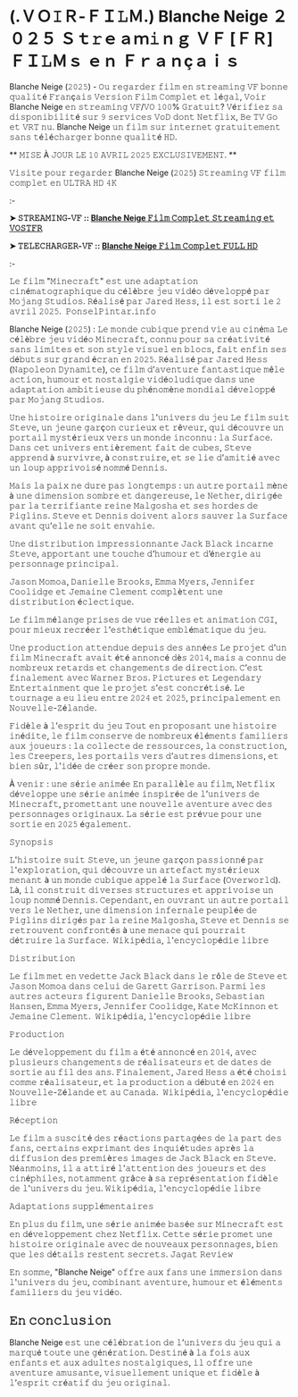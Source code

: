 # (.ＶＯ𝙸Ｒ-ＦＩ𝙻Ｍ.) Blanche Neige ２０２５ Ｓｔ𝚛ｅａｍ𝚒ｎｇ ＶＦ [ＦＲ] ＦＩ𝙻Ｍｓ ｅｎ Ｆｒａｎçａｉｓ

Blanche Neige (𝟸𝟶𝟸𝟻) - 𝙾𝚞 𝚛𝚎𝚐𝚊𝚛𝚍𝚎𝚛 𝚏𝚒𝚕𝚖 𝚎𝚗 𝚜𝚝𝚛𝚎𝚊𝚖𝚒𝚗𝚐 𝚅𝙵 𝚋𝚘𝚗𝚗𝚎 𝚚𝚞𝚊𝚕𝚒𝚝é 𝙵𝚛𝚊𝚗ç𝚊𝚒𝚜 𝚅𝚎𝚛𝚜𝚒𝚘𝚗 𝙵𝚒𝚕𝚖 𝙲𝚘𝚖𝚙𝚕𝚎𝚝 𝚎𝚝 𝚕é𝚐𝚊𝚕, 𝚅𝚘𝚒𝚛 Blanche Neige 𝚎𝚗 𝚜𝚝𝚛𝚎𝚊𝚖𝚒𝚗𝚐 𝚅𝙵/𝚅𝙾 𝟷𝟶𝟶% 𝙶𝚛𝚊𝚝𝚞𝚒𝚝? 𝚅é𝚛𝚒𝚏𝚒𝚎𝚣 𝚜𝚊 𝚍𝚒𝚜𝚙𝚘𝚗𝚒𝚋𝚒𝚕𝚒𝚝é 𝚜𝚞𝚛 𝟿 𝚜𝚎𝚛𝚟𝚒𝚌𝚎𝚜 𝚅𝚘𝙳 𝚍𝚘𝚗𝚝 𝙽𝚎𝚝𝚏𝚕𝚒𝚡, 𝙱𝚎 𝚃𝚅 𝙶𝚘 𝚎𝚝 𝚅𝚁𝚃 𝚗𝚞. Blanche Neige 𝚞𝚗 𝚏𝚒𝚕𝚖 𝚜𝚞𝚛 𝚒𝚗𝚝𝚎𝚛𝚗𝚎𝚝 𝚐𝚛𝚊𝚝𝚞𝚒𝚝𝚎𝚖𝚎𝚗𝚝 𝚜𝚊𝚗𝚜 𝚝é𝚕é𝚌𝚑𝚊𝚛𝚐𝚎𝚛 𝚋𝚘𝚗𝚗𝚎 𝚚𝚞𝚊𝚕𝚒𝚝é 𝙷𝙳.

** 𝙼𝙸𝚂𝙴 À 𝙹𝙾𝚄𝚁 𝙻𝙴 𝟷𝟶 𝙰𝚅𝚁𝙸𝙻 𝟸𝟶𝟸𝟻 𝙴𝚇𝙲𝙻𝚄𝚂𝙸𝚅𝙴𝙼𝙴𝙽𝚃. **

𝚅𝚒𝚜𝚒𝚝𝚎 𝚙𝚘𝚞𝚛 𝚛𝚎𝚐𝚊𝚛𝚍𝚎𝚛 Blanche Neige (𝟸𝟶𝟸𝟻) 𝚂𝚝𝚛𝚎𝚊𝚖𝚒𝚗𝚐 𝚅𝙵 𝚏𝚒𝚕𝚖 𝚌𝚘𝚖𝚙𝚕𝚎𝚝 𝚎𝚗 𝚄𝙻𝚃𝚁𝙰 𝙷𝙳 𝟺𝙺

:-

**➤ 𝚂𝚃𝚁𝙴𝙰𝙼𝙸𝙽𝙶-𝚅𝙵 :: [Blanche Neige 𝙵𝚒𝚕𝚖 𝙲𝚘𝚖𝚙𝚕𝚎𝚝 𝚂𝚝𝚛𝚎𝚊𝚖𝚒𝚗𝚐 𝚎𝚝 𝚅𝙾𝚂𝚃𝙵𝚁](https://t.co/wFDLWswaJF)**

**➤ 𝚃𝙴𝙻𝙴𝙲𝙷𝙰𝚁𝙶𝙴𝚁-𝚅𝙵 :: [Blanche Neige 𝙵𝚒𝚕𝚖 𝙲𝚘𝚖𝚙𝚕𝚎𝚝 𝙵𝚄𝙻𝙻 𝙷𝙳](https://t.co/wFDLWswaJF)**

:-

𝙻𝚎 𝚏𝚒𝚕𝚖 "𝙼𝚒𝚗𝚎𝚌𝚛𝚊𝚏𝚝" 𝚎𝚜𝚝 𝚞𝚗𝚎 𝚊𝚍𝚊𝚙𝚝𝚊𝚝𝚒𝚘𝚗 𝚌𝚒𝚗é𝚖𝚊𝚝𝚘𝚐𝚛𝚊𝚙𝚑𝚒𝚚𝚞𝚎 𝚍𝚞 𝚌é𝚕è𝚋𝚛𝚎 𝚓𝚎𝚞 𝚟𝚒𝚍é𝚘 𝚍é𝚟𝚎𝚕𝚘𝚙𝚙é 𝚙𝚊𝚛 𝙼𝚘𝚓𝚊𝚗𝚐 𝚂𝚝𝚞𝚍𝚒𝚘𝚜. 𝚁é𝚊𝚕𝚒𝚜é 𝚙𝚊𝚛 𝙹𝚊𝚛𝚎𝚍 𝙷𝚎𝚜𝚜, 𝚒𝚕 𝚎𝚜𝚝 𝚜𝚘𝚛𝚝𝚒 𝚕𝚎 𝟸 𝚊𝚟𝚛𝚒𝚕 𝟸𝟶𝟸𝟻. ​
𝙿𝚘𝚗𝚜𝚎𝚕𝙿𝚒𝚗𝚝𝚊𝚛.𝚒𝚗𝚏𝚘

Blanche Neige (𝟸𝟶𝟸𝟻) : 𝙻𝚎 𝚖𝚘𝚗𝚍𝚎 𝚌𝚞𝚋𝚒𝚚𝚞𝚎 𝚙𝚛𝚎𝚗𝚍 𝚟𝚒𝚎 𝚊𝚞 𝚌𝚒𝚗é𝚖𝚊
𝙻𝚎 𝚌é𝚕è𝚋𝚛𝚎 𝚓𝚎𝚞 𝚟𝚒𝚍é𝚘 𝙼𝚒𝚗𝚎𝚌𝚛𝚊𝚏𝚝, 𝚌𝚘𝚗𝚗𝚞 𝚙𝚘𝚞𝚛 𝚜𝚊 𝚌𝚛é𝚊𝚝𝚒𝚟𝚒𝚝é 𝚜𝚊𝚗𝚜 𝚕𝚒𝚖𝚒𝚝𝚎𝚜 𝚎𝚝 𝚜𝚘𝚗 𝚜𝚝𝚢𝚕𝚎 𝚟𝚒𝚜𝚞𝚎𝚕 𝚎𝚗 𝚋𝚕𝚘𝚌𝚜, 𝚏𝚊𝚒𝚝 𝚎𝚗𝚏𝚒𝚗 𝚜𝚎𝚜 𝚍é𝚋𝚞𝚝𝚜 𝚜𝚞𝚛 𝚐𝚛𝚊𝚗𝚍 é𝚌𝚛𝚊𝚗 𝚎𝚗 𝟸𝟶𝟸𝟻. 𝚁é𝚊𝚕𝚒𝚜é 𝚙𝚊𝚛 𝙹𝚊𝚛𝚎𝚍 𝙷𝚎𝚜𝚜 (𝙽𝚊𝚙𝚘𝚕𝚎𝚘𝚗 𝙳𝚢𝚗𝚊𝚖𝚒𝚝𝚎), 𝚌𝚎 𝚏𝚒𝚕𝚖 𝚍’𝚊𝚟𝚎𝚗𝚝𝚞𝚛𝚎 𝚏𝚊𝚗𝚝𝚊𝚜𝚝𝚒𝚚𝚞𝚎 𝚖ê𝚕𝚎 𝚊𝚌𝚝𝚒𝚘𝚗, 𝚑𝚞𝚖𝚘𝚞𝚛 𝚎𝚝 𝚗𝚘𝚜𝚝𝚊𝚕𝚐𝚒𝚎 𝚟𝚒𝚍é𝚘𝚕𝚞𝚍𝚒𝚚𝚞𝚎 𝚍𝚊𝚗𝚜 𝚞𝚗𝚎 𝚊𝚍𝚊𝚙𝚝𝚊𝚝𝚒𝚘𝚗 𝚊𝚖𝚋𝚒𝚝𝚒𝚎𝚞𝚜𝚎 𝚍𝚞 𝚙𝚑é𝚗𝚘𝚖è𝚗𝚎 𝚖𝚘𝚗𝚍𝚒𝚊𝚕 𝚍é𝚟𝚎𝚕𝚘𝚙𝚙é 𝚙𝚊𝚛 𝙼𝚘𝚓𝚊𝚗𝚐 𝚂𝚝𝚞𝚍𝚒𝚘𝚜.

𝚄𝚗𝚎 𝚑𝚒𝚜𝚝𝚘𝚒𝚛𝚎 𝚘𝚛𝚒𝚐𝚒𝚗𝚊𝚕𝚎 𝚍𝚊𝚗𝚜 𝚕’𝚞𝚗𝚒𝚟𝚎𝚛𝚜 𝚍𝚞 𝚓𝚎𝚞
𝙻𝚎 𝚏𝚒𝚕𝚖 𝚜𝚞𝚒𝚝 𝚂𝚝𝚎𝚟𝚎, 𝚞𝚗 𝚓𝚎𝚞𝚗𝚎 𝚐𝚊𝚛ç𝚘𝚗 𝚌𝚞𝚛𝚒𝚎𝚞𝚡 𝚎𝚝 𝚛ê𝚟𝚎𝚞𝚛, 𝚚𝚞𝚒 𝚍é𝚌𝚘𝚞𝚟𝚛𝚎 𝚞𝚗 𝚙𝚘𝚛𝚝𝚊𝚒𝚕 𝚖𝚢𝚜𝚝é𝚛𝚒𝚎𝚞𝚡 𝚟𝚎𝚛𝚜 𝚞𝚗 𝚖𝚘𝚗𝚍𝚎 𝚒𝚗𝚌𝚘𝚗𝚗𝚞 : 𝚕𝚊 𝚂𝚞𝚛𝚏𝚊𝚌𝚎. 𝙳𝚊𝚗𝚜 𝚌𝚎𝚝 𝚞𝚗𝚒𝚟𝚎𝚛𝚜 𝚎𝚗𝚝𝚒è𝚛𝚎𝚖𝚎𝚗𝚝 𝚏𝚊𝚒𝚝 𝚍𝚎 𝚌𝚞𝚋𝚎𝚜, 𝚂𝚝𝚎𝚟𝚎 𝚊𝚙𝚙𝚛𝚎𝚗𝚍 à 𝚜𝚞𝚛𝚟𝚒𝚟𝚛𝚎, à 𝚌𝚘𝚗𝚜𝚝𝚛𝚞𝚒𝚛𝚎, 𝚎𝚝 𝚜𝚎 𝚕𝚒𝚎 𝚍’𝚊𝚖𝚒𝚝𝚒é 𝚊𝚟𝚎𝚌 𝚞𝚗 𝚕𝚘𝚞𝚙 𝚊𝚙𝚙𝚛𝚒𝚟𝚘𝚒𝚜é 𝚗𝚘𝚖𝚖é 𝙳𝚎𝚗𝚗𝚒𝚜.

𝙼𝚊𝚒𝚜 𝚕𝚊 𝚙𝚊𝚒𝚡 𝚗𝚎 𝚍𝚞𝚛𝚎 𝚙𝚊𝚜 𝚕𝚘𝚗𝚐𝚝𝚎𝚖𝚙𝚜 : 𝚞𝚗 𝚊𝚞𝚝𝚛𝚎 𝚙𝚘𝚛𝚝𝚊𝚒𝚕 𝚖è𝚗𝚎 à 𝚞𝚗𝚎 𝚍𝚒𝚖𝚎𝚗𝚜𝚒𝚘𝚗 𝚜𝚘𝚖𝚋𝚛𝚎 𝚎𝚝 𝚍𝚊𝚗𝚐𝚎𝚛𝚎𝚞𝚜𝚎, 𝚕𝚎 𝙽𝚎𝚝𝚑𝚎𝚛, 𝚍𝚒𝚛𝚒𝚐é𝚎 𝚙𝚊𝚛 𝚕𝚊 𝚝𝚎𝚛𝚛𝚒𝚏𝚒𝚊𝚗𝚝𝚎 𝚛𝚎𝚒𝚗𝚎 𝙼𝚊𝚕𝚐𝚘𝚜𝚑𝚊 𝚎𝚝 𝚜𝚎𝚜 𝚑𝚘𝚛𝚍𝚎𝚜 𝚍𝚎 𝙿𝚒𝚐𝚕𝚒𝚗𝚜. 𝚂𝚝𝚎𝚟𝚎 𝚎𝚝 𝙳𝚎𝚗𝚗𝚒𝚜 𝚍𝚘𝚒𝚟𝚎𝚗𝚝 𝚊𝚕𝚘𝚛𝚜 𝚜𝚊𝚞𝚟𝚎𝚛 𝚕𝚊 𝚂𝚞𝚛𝚏𝚊𝚌𝚎 𝚊𝚟𝚊𝚗𝚝 𝚚𝚞’𝚎𝚕𝚕𝚎 𝚗𝚎 𝚜𝚘𝚒𝚝 𝚎𝚗𝚟𝚊𝚑𝚒𝚎.

𝚄𝚗𝚎 𝚍𝚒𝚜𝚝𝚛𝚒𝚋𝚞𝚝𝚒𝚘𝚗 𝚒𝚖𝚙𝚛𝚎𝚜𝚜𝚒𝚘𝚗𝚗𝚊𝚗𝚝𝚎
𝙹𝚊𝚌𝚔 𝙱𝚕𝚊𝚌𝚔 𝚒𝚗𝚌𝚊𝚛𝚗𝚎 𝚂𝚝𝚎𝚟𝚎, 𝚊𝚙𝚙𝚘𝚛𝚝𝚊𝚗𝚝 𝚞𝚗𝚎 𝚝𝚘𝚞𝚌𝚑𝚎 𝚍’𝚑𝚞𝚖𝚘𝚞𝚛 𝚎𝚝 𝚍’é𝚗𝚎𝚛𝚐𝚒𝚎 𝚊𝚞 𝚙𝚎𝚛𝚜𝚘𝚗𝚗𝚊𝚐𝚎 𝚙𝚛𝚒𝚗𝚌𝚒𝚙𝚊𝚕.

𝙹𝚊𝚜𝚘𝚗 𝙼𝚘𝚖𝚘𝚊, 𝙳𝚊𝚗𝚒𝚎𝚕𝚕𝚎 𝙱𝚛𝚘𝚘𝚔𝚜, 𝙴𝚖𝚖𝚊 𝙼𝚢𝚎𝚛𝚜, 𝙹𝚎𝚗𝚗𝚒𝚏𝚎𝚛 𝙲𝚘𝚘𝚕𝚒𝚍𝚐𝚎 𝚎𝚝 𝙹𝚎𝚖𝚊𝚒𝚗𝚎 𝙲𝚕𝚎𝚖𝚎𝚗𝚝 𝚌𝚘𝚖𝚙𝚕è𝚝𝚎𝚗𝚝 𝚞𝚗𝚎 𝚍𝚒𝚜𝚝𝚛𝚒𝚋𝚞𝚝𝚒𝚘𝚗 é𝚌𝚕𝚎𝚌𝚝𝚒𝚚𝚞𝚎.

𝙻𝚎 𝚏𝚒𝚕𝚖 𝚖é𝚕𝚊𝚗𝚐𝚎 𝚙𝚛𝚒𝚜𝚎𝚜 𝚍𝚎 𝚟𝚞𝚎 𝚛é𝚎𝚕𝚕𝚎𝚜 𝚎𝚝 𝚊𝚗𝚒𝚖𝚊𝚝𝚒𝚘𝚗 𝙲𝙶𝙸, 𝚙𝚘𝚞𝚛 𝚖𝚒𝚎𝚞𝚡 𝚛𝚎𝚌𝚛é𝚎𝚛 𝚕’𝚎𝚜𝚝𝚑é𝚝𝚒𝚚𝚞𝚎 𝚎𝚖𝚋𝚕é𝚖𝚊𝚝𝚒𝚚𝚞𝚎 𝚍𝚞 𝚓𝚎𝚞.

𝚄𝚗𝚎 𝚙𝚛𝚘𝚍𝚞𝚌𝚝𝚒𝚘𝚗 𝚊𝚝𝚝𝚎𝚗𝚍𝚞𝚎 𝚍𝚎𝚙𝚞𝚒𝚜 𝚍𝚎𝚜 𝚊𝚗𝚗é𝚎𝚜
𝙻𝚎 𝚙𝚛𝚘𝚓𝚎𝚝 𝚍’𝚞𝚗 𝚏𝚒𝚕𝚖 𝙼𝚒𝚗𝚎𝚌𝚛𝚊𝚏𝚝 𝚊𝚟𝚊𝚒𝚝 é𝚝é 𝚊𝚗𝚗𝚘𝚗𝚌é 𝚍è𝚜 𝟸𝟶𝟷𝟺, 𝚖𝚊𝚒𝚜 𝚊 𝚌𝚘𝚗𝚗𝚞 𝚍𝚎 𝚗𝚘𝚖𝚋𝚛𝚎𝚞𝚡 𝚛𝚎𝚝𝚊𝚛𝚍𝚜 𝚎𝚝 𝚌𝚑𝚊𝚗𝚐𝚎𝚖𝚎𝚗𝚝𝚜 𝚍𝚎 𝚍𝚒𝚛𝚎𝚌𝚝𝚒𝚘𝚗. 𝙲’𝚎𝚜𝚝 𝚏𝚒𝚗𝚊𝚕𝚎𝚖𝚎𝚗𝚝 𝚊𝚟𝚎𝚌 𝚆𝚊𝚛𝚗𝚎𝚛 𝙱𝚛𝚘𝚜. 𝙿𝚒𝚌𝚝𝚞𝚛𝚎𝚜 𝚎𝚝 𝙻𝚎𝚐𝚎𝚗𝚍𝚊𝚛𝚢 𝙴𝚗𝚝𝚎𝚛𝚝𝚊𝚒𝚗𝚖𝚎𝚗𝚝 𝚚𝚞𝚎 𝚕𝚎 𝚙𝚛𝚘𝚓𝚎𝚝 𝚜’𝚎𝚜𝚝 𝚌𝚘𝚗𝚌𝚛é𝚝𝚒𝚜é. 𝙻𝚎 𝚝𝚘𝚞𝚛𝚗𝚊𝚐𝚎 𝚊 𝚎𝚞 𝚕𝚒𝚎𝚞 𝚎𝚗𝚝𝚛𝚎 𝟸𝟶𝟸𝟺 𝚎𝚝 𝟸𝟶𝟸𝟻, 𝚙𝚛𝚒𝚗𝚌𝚒𝚙𝚊𝚕𝚎𝚖𝚎𝚗𝚝 𝚎𝚗 𝙽𝚘𝚞𝚟𝚎𝚕𝚕𝚎-𝚉é𝚕𝚊𝚗𝚍𝚎.

𝙵𝚒𝚍è𝚕𝚎 à 𝚕’𝚎𝚜𝚙𝚛𝚒𝚝 𝚍𝚞 𝚓𝚎𝚞
𝚃𝚘𝚞𝚝 𝚎𝚗 𝚙𝚛𝚘𝚙𝚘𝚜𝚊𝚗𝚝 𝚞𝚗𝚎 𝚑𝚒𝚜𝚝𝚘𝚒𝚛𝚎 𝚒𝚗é𝚍𝚒𝚝𝚎, 𝚕𝚎 𝚏𝚒𝚕𝚖 𝚌𝚘𝚗𝚜𝚎𝚛𝚟𝚎 𝚍𝚎 𝚗𝚘𝚖𝚋𝚛𝚎𝚞𝚡 é𝚕é𝚖𝚎𝚗𝚝𝚜 𝚏𝚊𝚖𝚒𝚕𝚒𝚎𝚛𝚜 𝚊𝚞𝚡 𝚓𝚘𝚞𝚎𝚞𝚛𝚜 : 𝚕𝚊 𝚌𝚘𝚕𝚕𝚎𝚌𝚝𝚎 𝚍𝚎 𝚛𝚎𝚜𝚜𝚘𝚞𝚛𝚌𝚎𝚜, 𝚕𝚊 𝚌𝚘𝚗𝚜𝚝𝚛𝚞𝚌𝚝𝚒𝚘𝚗, 𝚕𝚎𝚜 𝙲𝚛𝚎𝚎𝚙𝚎𝚛𝚜, 𝚕𝚎𝚜 𝚙𝚘𝚛𝚝𝚊𝚒𝚕𝚜 𝚟𝚎𝚛𝚜 𝚍’𝚊𝚞𝚝𝚛𝚎𝚜 𝚍𝚒𝚖𝚎𝚗𝚜𝚒𝚘𝚗𝚜, 𝚎𝚝 𝚋𝚒𝚎𝚗 𝚜û𝚛, 𝚕’𝚒𝚍é𝚎 𝚍𝚎 𝚌𝚛é𝚎𝚛 𝚜𝚘𝚗 𝚙𝚛𝚘𝚙𝚛𝚎 𝚖𝚘𝚗𝚍𝚎.

À 𝚟𝚎𝚗𝚒𝚛 : 𝚞𝚗𝚎 𝚜é𝚛𝚒𝚎 𝚊𝚗𝚒𝚖é𝚎
𝙴𝚗 𝚙𝚊𝚛𝚊𝚕𝚕è𝚕𝚎 𝚊𝚞 𝚏𝚒𝚕𝚖, 𝙽𝚎𝚝𝚏𝚕𝚒𝚡 𝚍é𝚟𝚎𝚕𝚘𝚙𝚙𝚎 𝚞𝚗𝚎 𝚜é𝚛𝚒𝚎 𝚊𝚗𝚒𝚖é𝚎 𝚒𝚗𝚜𝚙𝚒𝚛é𝚎 𝚍𝚎 𝚕’𝚞𝚗𝚒𝚟𝚎𝚛𝚜 𝚍𝚎 𝙼𝚒𝚗𝚎𝚌𝚛𝚊𝚏𝚝, 𝚙𝚛𝚘𝚖𝚎𝚝𝚝𝚊𝚗𝚝 𝚞𝚗𝚎 𝚗𝚘𝚞𝚟𝚎𝚕𝚕𝚎 𝚊𝚟𝚎𝚗𝚝𝚞𝚛𝚎 𝚊𝚟𝚎𝚌 𝚍𝚎𝚜 𝚙𝚎𝚛𝚜𝚘𝚗𝚗𝚊𝚐𝚎𝚜 𝚘𝚛𝚒𝚐𝚒𝚗𝚊𝚞𝚡. 𝙻𝚊 𝚜é𝚛𝚒𝚎 𝚎𝚜𝚝 𝚙𝚛é𝚟𝚞𝚎 𝚙𝚘𝚞𝚛 𝚞𝚗𝚎 𝚜𝚘𝚛𝚝𝚒𝚎 𝚎𝚗 𝟸𝟶𝟸𝟻 é𝚐𝚊𝚕𝚎𝚖𝚎𝚗𝚝.

𝚂𝚢𝚗𝚘𝚙𝚜𝚒𝚜

𝙻'𝚑𝚒𝚜𝚝𝚘𝚒𝚛𝚎 𝚜𝚞𝚒𝚝 𝚂𝚝𝚎𝚟𝚎, 𝚞𝚗 𝚓𝚎𝚞𝚗𝚎 𝚐𝚊𝚛ç𝚘𝚗 𝚙𝚊𝚜𝚜𝚒𝚘𝚗𝚗é 𝚙𝚊𝚛 𝚕'𝚎𝚡𝚙𝚕𝚘𝚛𝚊𝚝𝚒𝚘𝚗, 𝚚𝚞𝚒 𝚍é𝚌𝚘𝚞𝚟𝚛𝚎 𝚞𝚗 𝚊𝚛𝚝𝚎𝚏𝚊𝚌𝚝 𝚖𝚢𝚜𝚝é𝚛𝚒𝚎𝚞𝚡 𝚖𝚎𝚗𝚊𝚗𝚝 à 𝚞𝚗 𝚖𝚘𝚗𝚍𝚎 𝚌𝚞𝚋𝚒𝚚𝚞𝚎 𝚊𝚙𝚙𝚎𝚕é 𝚕𝚊 𝚂𝚞𝚛𝚏𝚊𝚌𝚎 (𝙾𝚟𝚎𝚛𝚠𝚘𝚛𝚕𝚍). 𝙻à, 𝚒𝚕 𝚌𝚘𝚗𝚜𝚝𝚛𝚞𝚒𝚝 𝚍𝚒𝚟𝚎𝚛𝚜𝚎𝚜 𝚜𝚝𝚛𝚞𝚌𝚝𝚞𝚛𝚎𝚜 𝚎𝚝 𝚊𝚙𝚙𝚛𝚒𝚟𝚘𝚒𝚜𝚎 𝚞𝚗 𝚕𝚘𝚞𝚙 𝚗𝚘𝚖𝚖é 𝙳𝚎𝚗𝚗𝚒𝚜. 𝙲𝚎𝚙𝚎𝚗𝚍𝚊𝚗𝚝, 𝚎𝚗 𝚘𝚞𝚟𝚛𝚊𝚗𝚝 𝚞𝚗 𝚊𝚞𝚝𝚛𝚎 𝚙𝚘𝚛𝚝𝚊𝚒𝚕 𝚟𝚎𝚛𝚜 𝚕𝚎 𝙽𝚎𝚝𝚑𝚎𝚛, 𝚞𝚗𝚎 𝚍𝚒𝚖𝚎𝚗𝚜𝚒𝚘𝚗 𝚒𝚗𝚏𝚎𝚛𝚗𝚊𝚕𝚎 𝚙𝚎𝚞𝚙𝚕é𝚎 𝚍𝚎 𝙿𝚒𝚐𝚕𝚒𝚗𝚜 𝚍𝚒𝚛𝚒𝚐é𝚜 𝚙𝚊𝚛 𝚕𝚊 𝚛𝚎𝚒𝚗𝚎 𝙼𝚊𝚕𝚐𝚘𝚜𝚑𝚊, 𝚂𝚝𝚎𝚟𝚎 𝚎𝚝 𝙳𝚎𝚗𝚗𝚒𝚜 𝚜𝚎 𝚛𝚎𝚝𝚛𝚘𝚞𝚟𝚎𝚗𝚝 𝚌𝚘𝚗𝚏𝚛𝚘𝚗𝚝é𝚜 à 𝚞𝚗𝚎 𝚖𝚎𝚗𝚊𝚌𝚎 𝚚𝚞𝚒 𝚙𝚘𝚞𝚛𝚛𝚊𝚒𝚝 𝚍é𝚝𝚛𝚞𝚒𝚛𝚎 𝚕𝚊 𝚂𝚞𝚛𝚏𝚊𝚌𝚎. ​
𝚆𝚒𝚔𝚒𝚙é𝚍𝚒𝚊, 𝚕'𝚎𝚗𝚌𝚢𝚌𝚕𝚘𝚙é𝚍𝚒𝚎 𝚕𝚒𝚋𝚛𝚎

𝙳𝚒𝚜𝚝𝚛𝚒𝚋𝚞𝚝𝚒𝚘𝚗

𝙻𝚎 𝚏𝚒𝚕𝚖 𝚖𝚎𝚝 𝚎𝚗 𝚟𝚎𝚍𝚎𝚝𝚝𝚎 𝙹𝚊𝚌𝚔 𝙱𝚕𝚊𝚌𝚔 𝚍𝚊𝚗𝚜 𝚕𝚎 𝚛ô𝚕𝚎 𝚍𝚎 𝚂𝚝𝚎𝚟𝚎 𝚎𝚝 𝙹𝚊𝚜𝚘𝚗 𝙼𝚘𝚖𝚘𝚊 𝚍𝚊𝚗𝚜 𝚌𝚎𝚕𝚞𝚒 𝚍𝚎 𝙶𝚊𝚛𝚎𝚝𝚝 𝙶𝚊𝚛𝚛𝚒𝚜𝚘𝚗. 𝙿𝚊𝚛𝚖𝚒 𝚕𝚎𝚜 𝚊𝚞𝚝𝚛𝚎𝚜 𝚊𝚌𝚝𝚎𝚞𝚛𝚜 𝚏𝚒𝚐𝚞𝚛𝚎𝚗𝚝 𝙳𝚊𝚗𝚒𝚎𝚕𝚕𝚎 𝙱𝚛𝚘𝚘𝚔𝚜, 𝚂𝚎𝚋𝚊𝚜𝚝𝚒𝚊𝚗 𝙷𝚊𝚗𝚜𝚎𝚗, 𝙴𝚖𝚖𝚊 𝙼𝚢𝚎𝚛𝚜, 𝙹𝚎𝚗𝚗𝚒𝚏𝚎𝚛 𝙲𝚘𝚘𝚕𝚒𝚍𝚐𝚎, 𝙺𝚊𝚝𝚎 𝙼𝚌𝙺𝚒𝚗𝚗𝚘𝚗 𝚎𝚝 𝙹𝚎𝚖𝚊𝚒𝚗𝚎 𝙲𝚕𝚎𝚖𝚎𝚗𝚝. ​
𝚆𝚒𝚔𝚒𝚙é𝚍𝚒𝚊, 𝚕'𝚎𝚗𝚌𝚢𝚌𝚕𝚘𝚙é𝚍𝚒𝚎 𝚕𝚒𝚋𝚛𝚎

𝙿𝚛𝚘𝚍𝚞𝚌𝚝𝚒𝚘𝚗

𝙻𝚎 𝚍é𝚟𝚎𝚕𝚘𝚙𝚙𝚎𝚖𝚎𝚗𝚝 𝚍𝚞 𝚏𝚒𝚕𝚖 𝚊 é𝚝é 𝚊𝚗𝚗𝚘𝚗𝚌é 𝚎𝚗 𝟸𝟶𝟷𝟺, 𝚊𝚟𝚎𝚌 𝚙𝚕𝚞𝚜𝚒𝚎𝚞𝚛𝚜 𝚌𝚑𝚊𝚗𝚐𝚎𝚖𝚎𝚗𝚝𝚜 𝚍𝚎 𝚛é𝚊𝚕𝚒𝚜𝚊𝚝𝚎𝚞𝚛𝚜 𝚎𝚝 𝚍𝚎 𝚍𝚊𝚝𝚎𝚜 𝚍𝚎 𝚜𝚘𝚛𝚝𝚒𝚎 𝚊𝚞 𝚏𝚒𝚕 𝚍𝚎𝚜 𝚊𝚗𝚜. 𝙵𝚒𝚗𝚊𝚕𝚎𝚖𝚎𝚗𝚝, 𝙹𝚊𝚛𝚎𝚍 𝙷𝚎𝚜𝚜 𝚊 é𝚝é 𝚌𝚑𝚘𝚒𝚜𝚒 𝚌𝚘𝚖𝚖𝚎 𝚛é𝚊𝚕𝚒𝚜𝚊𝚝𝚎𝚞𝚛, 𝚎𝚝 𝚕𝚊 𝚙𝚛𝚘𝚍𝚞𝚌𝚝𝚒𝚘𝚗 𝚊 𝚍é𝚋𝚞𝚝é 𝚎𝚗 𝟸𝟶𝟸𝟺 𝚎𝚗 𝙽𝚘𝚞𝚟𝚎𝚕𝚕𝚎-𝚉é𝚕𝚊𝚗𝚍𝚎 𝚎𝚝 𝚊𝚞 𝙲𝚊𝚗𝚊𝚍𝚊. ​
𝚆𝚒𝚔𝚒𝚙é𝚍𝚒𝚊, 𝚕'𝚎𝚗𝚌𝚢𝚌𝚕𝚘𝚙é𝚍𝚒𝚎 𝚕𝚒𝚋𝚛𝚎

𝚁é𝚌𝚎𝚙𝚝𝚒𝚘𝚗

𝙻𝚎 𝚏𝚒𝚕𝚖 𝚊 𝚜𝚞𝚜𝚌𝚒𝚝é 𝚍𝚎𝚜 𝚛é𝚊𝚌𝚝𝚒𝚘𝚗𝚜 𝚙𝚊𝚛𝚝𝚊𝚐é𝚎𝚜 𝚍𝚎 𝚕𝚊 𝚙𝚊𝚛𝚝 𝚍𝚎𝚜 𝚏𝚊𝚗𝚜, 𝚌𝚎𝚛𝚝𝚊𝚒𝚗𝚜 𝚎𝚡𝚙𝚛𝚒𝚖𝚊𝚗𝚝 𝚍𝚎𝚜 𝚒𝚗𝚚𝚞𝚒é𝚝𝚞𝚍𝚎𝚜 𝚊𝚙𝚛è𝚜 𝚕𝚊 𝚍𝚒𝚏𝚏𝚞𝚜𝚒𝚘𝚗 𝚍𝚎𝚜 𝚙𝚛𝚎𝚖𝚒è𝚛𝚎𝚜 𝚒𝚖𝚊𝚐𝚎𝚜 𝚍𝚎 𝙹𝚊𝚌𝚔 𝙱𝚕𝚊𝚌𝚔 𝚎𝚗 𝚂𝚝𝚎𝚟𝚎. 𝙽é𝚊𝚗𝚖𝚘𝚒𝚗𝚜, 𝚒𝚕 𝚊 𝚊𝚝𝚝𝚒𝚛é 𝚕'𝚊𝚝𝚝𝚎𝚗𝚝𝚒𝚘𝚗 𝚍𝚎𝚜 𝚓𝚘𝚞𝚎𝚞𝚛𝚜 𝚎𝚝 𝚍𝚎𝚜 𝚌𝚒𝚗é𝚙𝚑𝚒𝚕𝚎𝚜, 𝚗𝚘𝚝𝚊𝚖𝚖𝚎𝚗𝚝 𝚐𝚛â𝚌𝚎 à 𝚜𝚊 𝚛𝚎𝚙𝚛é𝚜𝚎𝚗𝚝𝚊𝚝𝚒𝚘𝚗 𝚏𝚒𝚍è𝚕𝚎 𝚍𝚎 𝚕'𝚞𝚗𝚒𝚟𝚎𝚛𝚜 𝚍𝚞 𝚓𝚎𝚞.​
𝚆𝚒𝚔𝚒𝚙é𝚍𝚒𝚊, 𝚕'𝚎𝚗𝚌𝚢𝚌𝚕𝚘𝚙é𝚍𝚒𝚎 𝚕𝚒𝚋𝚛𝚎

𝙰𝚍𝚊𝚙𝚝𝚊𝚝𝚒𝚘𝚗𝚜 𝚜𝚞𝚙𝚙𝚕é𝚖𝚎𝚗𝚝𝚊𝚒𝚛𝚎𝚜

𝙴𝚗 𝚙𝚕𝚞𝚜 𝚍𝚞 𝚏𝚒𝚕𝚖, 𝚞𝚗𝚎 𝚜é𝚛𝚒𝚎 𝚊𝚗𝚒𝚖é𝚎 𝚋𝚊𝚜é𝚎 𝚜𝚞𝚛 𝙼𝚒𝚗𝚎𝚌𝚛𝚊𝚏𝚝 𝚎𝚜𝚝 𝚎𝚗 𝚍é𝚟𝚎𝚕𝚘𝚙𝚙𝚎𝚖𝚎𝚗𝚝 𝚌𝚑𝚎𝚣 𝙽𝚎𝚝𝚏𝚕𝚒𝚡. 𝙲𝚎𝚝𝚝𝚎 𝚜é𝚛𝚒𝚎 𝚙𝚛𝚘𝚖𝚎𝚝 𝚞𝚗𝚎 𝚑𝚒𝚜𝚝𝚘𝚒𝚛𝚎 𝚘𝚛𝚒𝚐𝚒𝚗𝚊𝚕𝚎 𝚊𝚟𝚎𝚌 𝚍𝚎 𝚗𝚘𝚞𝚟𝚎𝚊𝚞𝚡 𝚙𝚎𝚛𝚜𝚘𝚗𝚗𝚊𝚐𝚎𝚜, 𝚋𝚒𝚎𝚗 𝚚𝚞𝚎 𝚕𝚎𝚜 𝚍é𝚝𝚊𝚒𝚕𝚜 𝚛𝚎𝚜𝚝𝚎𝚗𝚝 𝚜𝚎𝚌𝚛𝚎𝚝𝚜. ​
𝙹𝚊𝚐𝚊𝚝 𝚁𝚎𝚟𝚒𝚎𝚠

𝙴𝚗 𝚜𝚘𝚖𝚖𝚎, "Blanche Neige" 𝚘𝚏𝚏𝚛𝚎 𝚊𝚞𝚡 𝚏𝚊𝚗𝚜 𝚞𝚗𝚎 𝚒𝚖𝚖𝚎𝚛𝚜𝚒𝚘𝚗 𝚍𝚊𝚗𝚜 𝚕'𝚞𝚗𝚒𝚟𝚎𝚛𝚜 𝚍𝚞 𝚓𝚎𝚞, 𝚌𝚘𝚖𝚋𝚒𝚗𝚊𝚗𝚝 𝚊𝚟𝚎𝚗𝚝𝚞𝚛𝚎, 𝚑𝚞𝚖𝚘𝚞𝚛 𝚎𝚝 é𝚕é𝚖𝚎𝚗𝚝𝚜 𝚏𝚊𝚖𝚒𝚕𝚒𝚎𝚛𝚜 𝚍𝚞 𝚓𝚎𝚞 𝚟𝚒𝚍é𝚘.

## 𝙴𝚗 𝚌𝚘𝚗𝚌𝚕𝚞𝚜𝚒𝚘𝚗
Blanche Neige 𝚎𝚜𝚝 𝚞𝚗𝚎 𝚌é𝚕é𝚋𝚛𝚊𝚝𝚒𝚘𝚗 𝚍𝚎 𝚕’𝚞𝚗𝚒𝚟𝚎𝚛𝚜 𝚍𝚞 𝚓𝚎𝚞 𝚚𝚞𝚒 𝚊 𝚖𝚊𝚛𝚚𝚞é 𝚝𝚘𝚞𝚝𝚎 𝚞𝚗𝚎 𝚐é𝚗é𝚛𝚊𝚝𝚒𝚘𝚗. 𝙳𝚎𝚜𝚝𝚒𝚗é à 𝚕𝚊 𝚏𝚘𝚒𝚜 𝚊𝚞𝚡 𝚎𝚗𝚏𝚊𝚗𝚝𝚜 𝚎𝚝 𝚊𝚞𝚡 𝚊𝚍𝚞𝚕𝚝𝚎𝚜 𝚗𝚘𝚜𝚝𝚊𝚕𝚐𝚒𝚚𝚞𝚎𝚜, 𝚒𝚕 𝚘𝚏𝚏𝚛𝚎 𝚞𝚗𝚎 𝚊𝚟𝚎𝚗𝚝𝚞𝚛𝚎 𝚊𝚖𝚞𝚜𝚊𝚗𝚝𝚎, 𝚟𝚒𝚜𝚞𝚎𝚕𝚕𝚎𝚖𝚎𝚗𝚝 𝚞𝚗𝚒𝚚𝚞𝚎 𝚎𝚝 𝚏𝚒𝚍è𝚕𝚎 à 𝚕’𝚎𝚜𝚙𝚛𝚒𝚝 𝚌𝚛é𝚊𝚝𝚒𝚏 𝚍𝚞 𝚓𝚎𝚞 𝚘𝚛𝚒𝚐𝚒𝚗𝚊𝚕.
